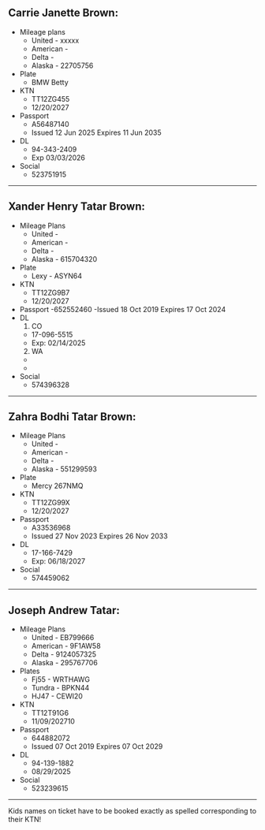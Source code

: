 ## Carrie Janette Brown:
- Mileage plans
   - United - xxxxx
   - American - 
   - Delta - 
   - Alaska - 22705756
- Plate 
   - BMW Betty  
- KTN
   - TT12ZG455
   - 12/20/2027
- Passport
   - A56487140
   - Issued 12 Jun 2025 Expires 11 Jun 2035
- DL 
   - 94-343-2409
   - Exp 03/03/2026
- Social
   - 523751915
---
## Xander Henry Tatar Brown:
- Mileage Plans
   - United - 
   - American - 
   - Delta - 
   - Alaska - 615704320
- Plate
   - Lexy - ASYN64
- KTN
   - TT12ZG9B7
   - 12/20/2027
- Passport
   -652552460
   -Issued 18 Oct 2019 Expires 17 Oct 2024
- DL
   1) CO
     - 17-096-5515
     - Exp: 02/14/2025
   2) WA
     - 
     - 
- Social
   - 574396328
---
## Zahra Bodhi Tatar Brown:
- Mileage Plans
   - United - 
   - American - 
   - Delta - 
   - Alaska - 551299593
- Plate
   - Mercy 267NMQ
- KTN
   - TT12ZG99X
   - 12/20/2027 
- Passport
   - A33536968
   - Issued 27 Nov 2023 Expires 26 Nov 2033
- DL
   - 17-166-7429
   - Exp: 06/18/2027
- Social
   - 574459062
---
## Joseph Andrew Tatar:
- Mileage Plans
   - United - EB799666
   - American -  9F1AW58
   - Delta - 9124057325
   - Alaska - 295767706
- Plates
   - Fj55 - WRTHAWG
   - Tundra - BPKN44
   - HJ47 - CEWI20
- KTN
   - TT12T91G6
   - 11/09/202710
- Passport
   - 644882072
   - Issued 07 Oct 2019 Expires 07 Oct 2029
- DL
   - 94-139-1882
   - 08/29/2025
- Social
   - 523239615
---
Kids names on ticket have to be booked exactly as spelled corresponding to their KTN!
